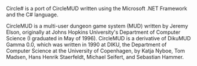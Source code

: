 Circle# is a port of CircleMUD written using the Microsoft .NET Framework and the C# language.

CircleMUD is a multi-user dungeon game system (MUD) written by Jeremy Elson, originally at Johns Hopkins University's Department of Computer Science (I graduated in May of 1996). CircleMUD is a derivative of DikuMUD Gamma 0.0, which was written in 1990 at DIKU, the Department of Computer Science at the University of Copenhagen, by Katja Nyboe, Tom Madsen, Hans Henrik Staerfeldt, Michael Seifert, and Sebastian Hammer.